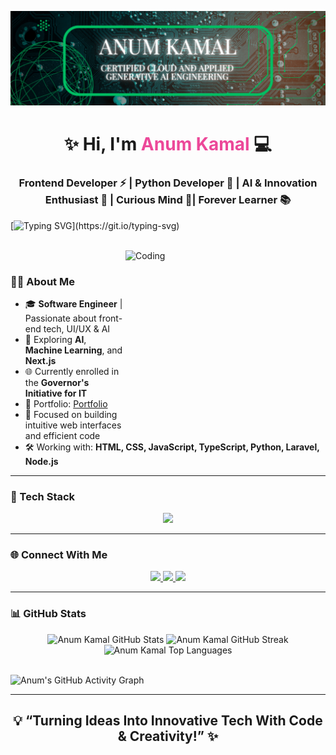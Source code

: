 ![Logo](https://github.com/Anum-2017/Anum-2017/blob/main/LinkedIn%20Banner.png)


<!-- 💁‍♀️ Name and Subtitle -->
<h1 align="center">✨ Hi, I'm <span style="color:#ec4899;">Anum Kamal</span> 💻</h1>
<h3 align="center">Frontend Developer ⚡ | Python Developer 🐍 | AI & Innovation Enthusiast 🤖 | Curious Mind 📘|  Forever Learner 📚</h3>


[![Typing SVG](https://readme-typing-svg.demolab.com?font=Roboto+Slab&weight=500&size=27&duration=4000&pause=500&color=00C5FF&center=true&vCenter=true&width=800&height=50&lines=%F0%9F%91%8B+Welcome+to+my+digital+space!;%F0%9F%92%BB+Building+interactive+%26+elegant+UIs;%F0%9F%A4%96+Passionate+about+AI+%26+smart+systems;%F0%9F%9A%80+Turning+ideas+into+real-world+apps;%F0%9F%9B%A0%EF%B8%8F+Code.+Design.+Innovate.+Repeat.)](https://git.io/typing-svg)

</br>
<img align="right" alt="Coding" height="300" width="320" src="https://media.tenor.com/S59bPkT0pqcAAAAC/programming.gif" />
</br>

### 👩‍💻 About Me

- 🎓 **Software Engineer** | Passionate about front-end tech, UI/UX & AI  
- 🧠 Exploring **AI**, **Machine Learning**, and **Next.js**  
- 🌐 Currently enrolled in the **Governor's Initiative for IT**
- 🔗 Portfolio: [Portfolio](https://milestone2-portfolio.vercel.app/)  
- 🚀 Focused on building intuitive web interfaces and efficient code  
- 🛠️ Working with: **HTML, CSS, JavaScript, TypeScript, Python, Laravel, Node.js**

---

### 🧰 Tech Stack

<div align="center">
  <img src="https://skillicons.dev/icons?i=html,css,js,ts,bootstrap,tailwind,react,nextjs,python,php,nodejs,mysql,sqlite,git,vscode" />
</div>  

---

### 🌐 Connect With Me

<p align="center">
  <a href="https://linkedin.com/in/anum-k-442b2022b" target="_blank">
    <img src="https://img.shields.io/badge/LinkedIn-0077B5?style=for-the-badge&logo=linkedin&logoColor=white" />
  </a>
  <a href="mailto:anumkamal753@gmail.com">
    <img src="https://img.shields.io/badge/Gmail-D14836?style=for-the-badge&logo=gmail&logoColor=white" />
  </a>
  <a href="https://www.fiverr.com/anumkamal753">
    <img src="https://img.shields.io/badge/Fiverr-1DBF73?style=for-the-badge&logo=fiverr&logoColor=white" />
  </a>
</p>

---

### 📊 GitHub Stats

<div align="center">
  <img alt="Anum Kamal GitHub Stats" src="https://github-readme-stats.vercel.app/api?username=Anum-2017&show_icons=true&theme=react&hide_border=true&bg_color=0D1117&title_color=00C5FF&icon_color=00C5FF" height="200px" width="450px" />
  
  <img alt="Anum Kamal GitHub Streak" src="https://streak-stats.demolab.com?user=Anum-2017&theme=react&hide_border=true&background=0D1117&title_color=00C5FF&stroke=00C5FF&ring=00C5FF&currStreakLabel=00C5FF" height="200px" width="450px" />
  
  <img alt="Anum Kamal Top Languages" src="https://github-readme-stats.vercel.app/api/top-langs/?username=Anum-2017&langs_count=10&layout=compact&theme=react&hide_border=true&bg_color=0D1117&title_color=00C5FF&icon_color=00C5FF" height="200px" width="450px" />
</div>

<br />

![Anum's GitHub Activity Graph](https://github-readme-activity-graph.vercel.app/graph?username=Anum-2017&theme=react-dark&area=true&hide_border=true)

---

<h2 align="center">💡 “Turning Ideas Into Innovative Tech With Code & Creativity!” ✨</h2>

